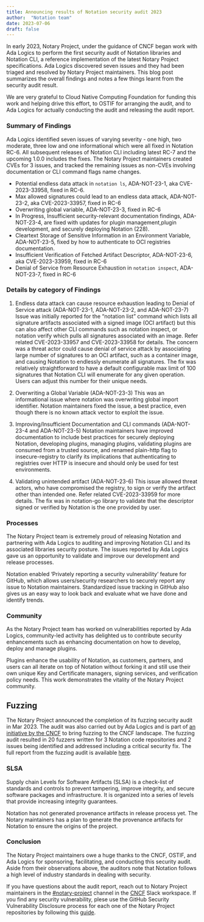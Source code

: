 ```yaml
---
title: Announcing results of Notation security audit 2023
author:  "Notation team"
date: 2023-07-06
draft: false
---
```


In early 2023, Notary Project, under the guidance of CNCF began work with Ada Logics to perform the first security audit of Notation libraries and Notation CLI, a reference implementation of the latest Notary Project specifications. Ada Logics discovered seven issues and they had been triaged and resolved by Notary Project maintainers. This blog post summarizes the overall findings and notes a few things learnt from the security audit result.
 
We are very grateful to Cloud Native Computing Foundation for funding this work and helping drive this effort, to OSTIF for arranging the audit, and to Ada Logics for actually conducting the audit and releasing the audit report.
 
### Summary of Findings
 
Ada Logics identified seven issues of varying severity - one high, two moderate, three low and one informational which were all fixed in Notation RC-6. All subsequent releases of Notation CLI including latest RC-7 and the upcoming 1.0.0 includes the fixes. The Notary Project maintainers created CVEs for 3 issues, and tracked the remaining issues as non-CVEs involving documentation or CLI command flags name changes.

* Potential endless data attack in `notation ls`, ADA-NOT-23-1, aka CVE-2023-33958, fixed in RC-6.
* Max allowed signatures could lead to an endless data attack, ADA-NOT-23-2, aka CVE-2023-33957, fixed in RC-6
* Overwriting global variable, ADA-NOT-23-3, fixed in RC-6
* In Progress,  Insufficient security-relevant documentation findings, ADA-NOT-23-4, are fixed with updates for plugin management,plugin development, and securely deploying Notation (228). 
* Cleartext Storage of Sensitive Information in an Environment Variable, ADA-NOT-23-5, fixed by how to authenticate to OCI registries documentation.
* Insufficient Verification of Fetched Artifact Descriptor, ADA-NOT-23-6, aka CVE-2023-33959, fixed in RC-6
* Denial of Service from Resource Exhaustion in `notation inspect`, ADA-NOT-23-7, fixed in RC-6
 
### Details by category of Findings
 
1. Endless data attack can cause resource exhaustion leading to Denial of Service attack (ADA-NOT-23-1, ADA-NOT-23-2, and ADA-NOT-23-7)
Issue was initially reported for the “notation list” command which lists all signature artifacts associated with a signed image (OCI artifact) but this can also affect other CLI commands such as notation inspect, or notation verify which pulls all signatures associated with an image. Refer related CVE-2023-33957 and CVE-2023-33958 for details. The concern was a threat actor could cause denial of service attack by associating large number of signatures to an OCI artifact, such as a container image, and causing Notation to endlessly enumerate all signatures. The fix was relatively straightforward to have a default configurable max limit of 100 signatures that Notation CLI will enumerate for any given operation. Users can adjust this number for their unique needs.

2. Overwriting a Global Variable (ADA-NOT-23-3)
This was an informational issue where notation was overwriting global import identifier. Notation maintainers fixed the issue, a best practice, even though there is no known attack vector to exploit the issue.

 
3. Improving/Insufficient Documentation and CLI commands (ADA-NOT-23-4 and ADA-NOT-23-5)
Notation maintainers have improved documentation to include best practices for securely deploying Notation, developing plugins, managing plugins, validating plugins are consumed from a trusted source, and renamed plain-http flag to insecure-registry to clarify its implications that authenticating to registries over HTTP is insecure and should only be used for test environments. 
 
4. Validating unintended artifact (ADA-NOT-23-6) 
This issue allowed threat actors, who have compromised the registry, to sign or verify the artifact other than intended one. Refer related  CVE-2023-33959 for more details. The fix was in notation-go library to validate that the descriptor signed or verified by Notation is the one provided by user.
 
### Processes

The Notary Project team is extremely proud of releasing Notation and partnering with Ada Logics to auditing and improving Notation CLI and its associated libraries security posture. The issues reported by Ada Logics gave us an opportunity to validate and improve our development and release processes.
 
Notation enabled ‘Privately reporting a security vulnerability’ feature for GitHub, which allows users/security researchers to securely report any issue to Notation maintainers. Standardized issue tracking in GitHub also gives us an easy way to look back and evaluate what we have done and identify trends. 

### Community

As the Notary Project team has worked on vulnerabilities reported by Ada Logics, community-led activity has delighted us to contribute security enhancements such as enhancing documentation on how to develop, deploy and manage plugins.

Plugins enhance the usability of Notation, as customers, partners, and users can all iterate on top of Notation without forking it and still use their own unique Key and Certificate managers, signing services, and verification policy needs. This work demonstrates the vitality of the Notary Project community.

## Fuzzing

The Notary Project announced the completion of its fuzzing security audit in Mar 2023. The audit was also carried out by Ada Logics and is part of [an initiative by the CNCF](https://www.cncf.io/blog/2022/06/28/improving-security-by-fuzzing-the-cncf-landscape/) to bring fuzzing to the CNCF landscape. The fuzzing audit resulted in 20 fuzzers written for 3 Notation code repositories and 2 issues being identified and addressed including a critical security fix. The full report from the fuzzing audit is available [here](https://github.com/notaryproject/notaryproject/tree/main/security/reports/fuzzing/ADA-fuzzing-audit-22-23.pdf).
 
### SLSA

Supply chain Levels for Software Artifacts (SLSA) is a check-list of standards and controls to prevent tampering, improve integrity, and secure software packages and infrastructure. It is organized into a series of levels that provide increasing integrity guarantees.

Notation has not generated provenance artifacts in release process yet. The Notary maintainers has a plan to generate the provenance artifacts for Notation to ensure the origins of the project.

### Conclusion
 
The Notary Project maintainers owe a huge thanks to the CNCF, OSTIF, and Ada Logics for sponsoring, facilitating, and conducting this security audit. Aside from their observations above, the auditors note that Notation  follows a high level of industry standards in dealing with security.

If you have questions about the audit report, reach out to Notary Project maintainers in the [#notary-project](https://cloud-native.slack.com/messages/notary-v2/) channel in the [CNCF](https://slack.cncf.io/) Slack workspace. If you find any security vulnerability, plese use the GitHub Security Vulnerability Disclosure process for each one of the Notary Project repositories by following this [guide](https://github.com/notaryproject/.github/blob/main/SECURITY.md#reporting-a-vulnerability).
